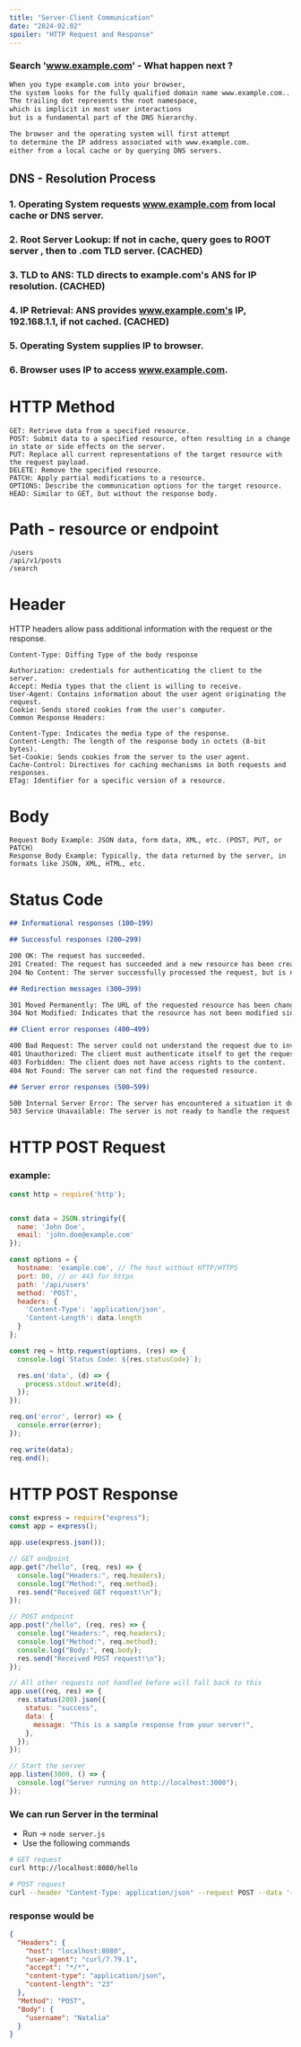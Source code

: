 ```yaml
---
title: "Server-Client Communication"
date: "2024-02.02"
spoiler: "HTTP Request and Response"
---
```


### Search 'www.example.com' - What happen next ?

```markdown
When you type example.com into your browser,
the system looks for the fully qualified domain name www.example.com..
The trailing dot represents the root namespace,
which is implicit in most user interactions
but is a fundamental part of the DNS hierarchy.

The browser and the operating system will first attempt
to determine the IP address associated with www.example.com.
either from a local cache or by querying DNS servers.
```

## DNS - Resolution Process

### 1. Operating System requests www.example.com from local cache or DNS server.

### 2. Root Server Lookup: If not in cache, query goes to ROOT server , then to .com TLD server. (CACHED)

### 3. TLD to ANS: TLD directs to example.com's ANS for IP resolution. (CACHED)

### 4. IP Retrieval: ANS provides www.example.com's IP, 192.168.1.1, if not cached. (CACHED)

### 5. Operating System supplies IP to browser.

### 6. Browser uses IP to access www.example.com.

# HTTP Method

```
GET: Retrieve data from a specified resource.
POST: Submit data to a specified resource, often resulting in a change in state or side effects on the server.
PUT: Replace all current representations of the target resource with the request payload.
DELETE: Remove the specified resource.
PATCH: Apply partial modifications to a resource.
OPTIONS: Describe the communication options for the target resource.
HEAD: Similar to GET, but without the response body.
```

# Path - resource or endpoint

```
/users
/api/v1/posts
/search
```

# Header

HTTP headers allow pass additional information with the request or the response.

```
Content-Type: Diffing Type of the body response

Authorization: credentials for authenticating the client to the server.
Accept: Media types that the client is willing to receive.
User-Agent: Contains information about the user agent originating the request.
Cookie: Sends stored cookies from the user's computer.
Common Response Headers:

Content-Type: Indicates the media type of the response.
Content-Length: The length of the response body in octets (8-bit bytes).
Set-Cookie: Sends cookies from the server to the user agent.
Cache-Control: Directives for caching mechanisms in both requests and responses.
ETag: Identifier for a specific version of a resource.

```

# Body

```
Request Body Example: JSON data, form data, XML, etc. (POST, PUT, or PATCH)
Response Body Example: Typically, the data returned by the server, in formats like JSON, XML, HTML, etc.
```

# Status Code

```md
## Informational responses (100–199)

## Successful responses (200–299)

200 OK: The request has succeeded.
201 Created: The request has succeeded and a new resource has been created.
204 No Content: The server successfully processed the request, but is not returning any content.

## Redirection messages (300–399)

301 Moved Permanently: The URL of the requested resource has been changed permanently.
304 Not Modified: Indicates that the resource has not been modified since the last request.

## Client error responses (400–499)

400 Bad Request: The server could not understand the request due to invalid syntax.
401 Unauthorized: The client must authenticate itself to get the requested response.
403 Forbidden: The client does not have access rights to the content.
404 Not Found: The server can not find the requested resource.

## Server error responses (500–599)

500 Internal Server Error: The server has encountered a situation it doesn't know how to handle.
503 Service Unavailable: The server is not ready to handle the request.
```

# HTTP POST Request

### example:

```js
const http = require('http');


const data = JSON.stringify({
  name: 'John Doe',
  email: 'john.doe@example.com'
});

const options = {
  hostname: 'example.com', // The host without HTTP/HTTPS
  port: 80, // or 443 for https
  path: '/api/users'
  method: 'POST',
  headers: {
    'Content-Type': 'application/json',
    'Content-Length': data.length
  }
};

const req = http.request(options, (res) => {
  console.log(`Status Code: ${res.statusCode}`);

  res.on('data', (d) => {
    process.stdout.write(d);
  });
});

req.on('error', (error) => {
  console.error(error);
});

req.write(data);
req.end();

```

# HTTP POST Response

```js
const express = require("express");
const app = express();

app.use(express.json());

// GET endpoint
app.get("/hello", (req, res) => {
  console.log("Headers:", req.headers);
  console.log("Method:", req.method);
  res.send("Received GET request!\n");
});

// POST endpoint
app.post("/hello", (req, res) => {
  console.log("Headers:", req.headers);
  console.log("Method:", req.method);
  console.log("Body:", req.body);
  res.send("Received POST request!\n");
});

// All other requests not handled before will fall back to this
app.use((req, res) => {
  res.status(200).json({
    status: "success",
    data: {
      message: "This is a sample response from your server!",
    },
  });
});

// Start the server
app.listen(3000, () => {
  console.log("Server running on http://localhost:3000");
});
```

### We can run Server in the terminal

- Run -> `node server.js`
- Use the following commands

```sh
# GET request
curl http://localhost:8080/hello

# POST request
curl --header "Content-Type: application/json" --request POST --data '{"username": "Natalia"}' http://localhost:8080/hello
```

### response would be

```json
{
  "Headers": {
    "host": "localhost:8080",
    "user-agent": "curl/7.79.1",
    "accept": "*/*",
    "content-type": "application/json",
    "content-length": "23"
  },
  "Method": "POST",
  "Body": {
    "username": "Natalia"
  }
}
```
